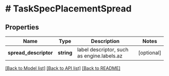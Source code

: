 # # TaskSpecPlacementSpread

## Properties

Name | Type | Description | Notes
------------ | ------------- | ------------- | -------------
**spread_descriptor** | **string** | label descriptor, such as engine.labels.az | [optional] 

[[Back to Model list]](../../README.md#documentation-for-models) [[Back to API list]](../../README.md#documentation-for-api-endpoints) [[Back to README]](../../README.md)



